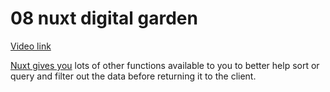 # 08 nuxt digital garden

[Video link](https://www.egghead.io/lessons/egghead-08-nuxt-digital-garden-0edb9447?pl=build-a-digital-garden-with-nuxt-and-nuxt-content-module-9b67f0de)

<TimeStamp start="00:00" end="00:00">

[Nuxt gives you](https://content.nuxtjs.org/fetching/) lots of other functions available to you to better help sort or query and filter out the data before returning it to the client. 

</TimeStamp>
